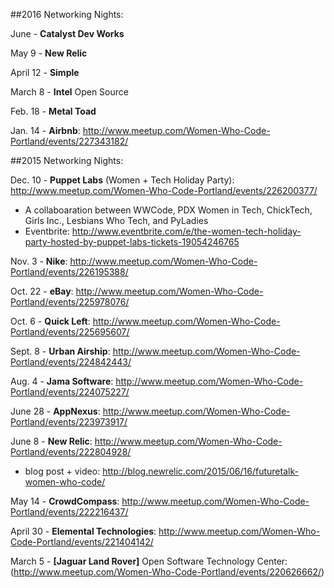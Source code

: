 ##2016 Networking Nights:

June - **Catalyst Dev Works**

May 9 - **New Relic**

April 12 - **Simple**

March 8 - **Intel** Open Source

Feb. 18 - **Metal Toad**

Jan. 14 - **Airbnb**: http://www.meetup.com/Women-Who-Code-Portland/events/227343182/

##2015 Networking Nights:

Dec. 10 - **Puppet Labs** (Women + Tech Holiday Party): http://www.meetup.com/Women-Who-Code-Portland/events/226200377/
* A collaboaration between WWCode, PDX Women in Tech, ChickTech, Girls Inc., Lesbians Who Tech, and PyLadies 
* Eventbrite: http://www.eventbrite.com/e/the-women-tech-holiday-party-hosted-by-puppet-labs-tickets-19054246765

Nov. 3 - **Nike**: http://www.meetup.com/Women-Who-Code-Portland/events/226195388/

Oct. 22 - **eBay**: http://www.meetup.com/Women-Who-Code-Portland/events/225978076/

Oct. 6 - **Quick Left**: http://www.meetup.com/Women-Who-Code-Portland/events/225695607/

Sept. 8 - **Urban Airship**: http://www.meetup.com/Women-Who-Code-Portland/events/224842443/

Aug. 4 - **Jama Software**: http://www.meetup.com/Women-Who-Code-Portland/events/224075227/

June 28 - **AppNexus**: http://www.meetup.com/Women-Who-Code-Portland/events/223973917/

June 8 - **New Relic**: http://www.meetup.com/Women-Who-Code-Portland/events/222804928/
* blog post + video: http://blog.newrelic.com/2015/06/16/futuretalk-women-who-code/

May 14 - **CrowdCompass**: http://www.meetup.com/Women-Who-Code-Portland/events/222216437/

April 30 - **Elemental Technologies**: http://www.meetup.com/Women-Who-Code-Portland/events/221404142/

March 5 - **[Jaguar Land Rover]** Open Software Technology Center: (http://www.meetup.com/Women-Who-Code-Portland/events/220626662/)
